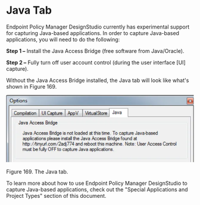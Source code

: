 # Java Tab

Endpoint Policy Manager DesignStudio currently has experimental support for capturing Java-based
applications. In order to capture Java-based applications, you will need to do the following:

**Step 1 –** Install the Java Access Bridge (free software from Java/Oracle).

**Step 2 –** Fully turn off user account control (during the user interface [UI] capture).

Without the Java Access Bridge installed, the Java tab will look like what's shown in Figure 169.

![using_designstudio_tools_5_624x224](../../../../../../../static/img/product_docs/policypak/policypak/applicationsettings/designstudio/tools/options/using_designstudio_tools_5_624x224.webp)

Figure 169. The Java tab.

To learn more about how to use Endpoint Policy Manager DesignStudio to capture Java-based
applications, check out the "Special Applications and Project Types" section of this document.
